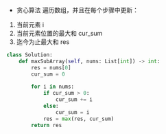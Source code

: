 - 贪心算法
遍历数组，并且在每个步骤中更新：
1. 当前元素 i
2. 当前元素位置的最大和 cur\_sum
3. 迄今为止最大和 res


```python
class Solution:
    def maxSubArray(self, nums: List[int]) -> int:
        res = nums[0]
        cur_sum = 0
        
        for i in nums:
            if cur_sum > 0:
                cur_sum += i
            else:
                cur_sum = i
            res = max(res, cur_sum)
        return res
```

